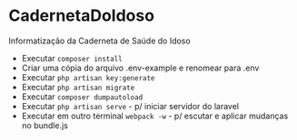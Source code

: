 # CadernetaDoIdoso
Informatização da Caderneta de Saúde do Idoso

- Executar ``` composer install ```
- Criar uma cópia do arquivo .env-example e renomear para .env
- Executar ``` php artisan key:generate ```
- Executar ``` php artisan migrate ```
- Executar ``` composer dumpautoload ```
- Executar ``` php artisan serve ``` - p/ iniciar servidor do laravel
- Executar em outro terminal ``` webpack -w ``` - p/ escutar e aplicar mudanças no bundle.js
